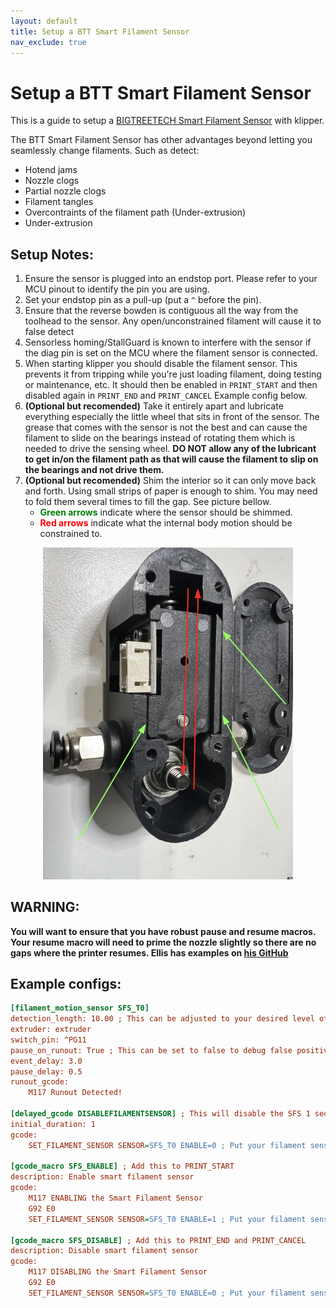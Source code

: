 ```yaml
---
layout: default
title: Setup a BTT Smart Filament Sensor
nav_exclude: true
---
```


# Setup a BTT Smart Filament Sensor

This is a guide to setup a [BIGTREETECH Smart Filament Sensor](https://github.com/bigtreetech/smart-filament-detection-module) with klipper.

The BTT Smart Filament Sensor has other advantages beyond letting you seamlessly change filaments. Such as detect:

* Hotend jams
* Nozzle clogs
* Partial nozzle clogs
* Filament tangles
* Overcontraints of the filament path (Under-extrusion)
* Under-extrusion

## Setup Notes:
1. Ensure the sensor is plugged into an endstop port. Please refer to your MCU pinout to identify the pin you are using. 
1. Set your endstop pin as a pull-up (put a `^` before the pin).
1. Ensure that the reverse bowden is contiguous all the way from the toolhead to the sensor. Any open/unconstrained filament will cause it to false detect
1. Sensorless homing/StallGuard is known to interfere with the sensor if the diag pin is set on the MCU where the filament sensor is connected.
1. When starting klipper you should disable the filament sensor. This prevents it from tripping while you're just loading filament, doing testing or maintenance, etc. It should then be enabled in `PRINT_START` and then disabled again in `PRINT_END` and `PRINT_CANCEL` Example config below.
1. **(Optional but recomended)** Take it entirely apart and lubricate everything especially the little wheel that sits in front of the sensor. The grease that comes with the sensor is not the best and can cause the filament to slide on the bearings instead of rotating them which is needed to drive the sensing wheel. **DO NOT allow any of the lubricant to get in/on the filament path as that will cause the filament to slip on the bearings and not drive them.**
1. **(Optional but recomended)** Shim the interior so it can only move back and forth. Using small strips of paper is enough to shim. You may need to fold them several times to fill the gap. See picture bellow.
    * <span style="color:green">**Green arrows** </span>indicate where the sensor should be shimmed.
    * <span style="color:Red">**Red arrows** </span> indicate what the internal body motion should be constrained to.

<p align="center">
  <img width="400" src="./Images/btt_shim.png">
</p>

## WARNING:
**You will want to ensure that you have robust pause and resume macros. Your resume macro will need to prime the nozzle slightly so there are no gaps where the printer resumes. Ellis has examples on [his GitHub](https://github.com/AndrewEllis93/Print-Tuning-Guide/blob/040d31c6daaed23c2a1a353545e7ee442a232f32/articles/useful_macros.md)**

## Example configs:
```ini
[filament_motion_sensor SFS_T0]
detection_length: 10.00 ; This can be adjusted to your desired level of sensitivity. 10 is a recomended value to prevent flow dropoff false triggers.
extruder: extruder
switch_pin: ^PG11
pause_on_runout: True ; This can be set to false to debug false positives putting the sensor in "monitor mode". The printer will not pause but it will run the runout_gcode below. 
event_delay: 3.0
pause_delay: 0.5
runout_gcode:
    M117 Runout Detected!

[delayed_gcode DISABLEFILAMENTSENSOR] ; This will disable the SFS 1 second after klipper starts
initial_duration: 1
gcode:
    SET_FILAMENT_SENSOR SENSOR=SFS_T0 ENABLE=0 ; Put your filament sensor's name after SENSOR=

[gcode_macro SFS_ENABLE] ; Add this to PRINT_START
description: Enable smart filament sensor
gcode:
    M117 ENABLING the Smart Filament Sensor
    G92 E0
    SET_FILAMENT_SENSOR SENSOR=SFS_T0 ENABLE=1 ; Put your filament sensor's name after SENSOR=

[gcode_macro SFS_DISABLE] ; Add this to PRINT_END and PRINT_CANCEL
description: Disable smart filament sensor 
gcode:
    M117 DISABLING the Smart Filament Sensor
    G92 E0
    SET_FILAMENT_SENSOR SENSOR=SFS_T0 ENABLE=0 ; Put your filament sensor's name after SENSOR=
```
